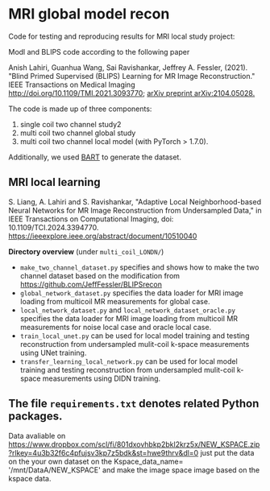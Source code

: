 MRI global model recon
=====================================

Code for testing and reproducing results for MRI local study project:

Modl and BLIPS code according to the following paper

Anish Lahiri, Guanhua Wang, Sai Ravishankar, Jeffrey A. Fessler, (2021). "Blind
Primed Supervised (BLIPS) Learning for MR Image Reconstruction." IEEE
Transactions on Medical Imaging http://doi.org/10.1109/TMI.2021.3093770; [arXiv
preprint arXiv:2104.05028.](https://arxiv.org/abs/2104.05028)

The code is made up of three components: 
1. single coil two channel study2
2. multi coil two channel global study
3. multi coil two channel local model (with PyTorch \> 1.7.0).

Additionally, we used
[BART](https://mrirecon.github.io/bart/) to generate the dataset.

MRI local learning
------------------
S. Liang, A. Lahiri and S. Ravishankar, "Adaptive 
Local Neighborhood-based Neural Networks for MR Image Reconstruction from Undersampled Data," 
in IEEE Transactions on Computational Imaging, doi: 10.1109/TCI.2024.3394770.
https://ieeexplore.ieee.org/abstract/document/10510040

**Directory overview** (under `multi_coil_LONDN/`)

- `make_two_channel_dataset.py` specifies and shows how to make the two channel dataset
based on the modification from https://github.com/JeffFessler/BLIPSrecon
- `global_network_dataset.py`  specifies the data loader for MRI image loading from
multicoil MR measurements for global case.
- `local_network_dataset.py` and `local_network_dataset_oracle.py` specifies the data loader for MRI image loading from multicoil MR measurements for noise local case and oracle local case.
- `train_local_unet.py`  can be used for local model training and testing
reconstruction from undersampled mulit-coil k-space measurements using UNet
training.
- `transfer_learning_local_network.py`  can be used for local  model training and testing
reconstruction from undersampled mulit-coil k-space measurements using DIDN
training.

The file `requirements.txt` denotes related Python packages.
------------------------------------------------------------
Data avaliable on https://www.dropbox.com/scl/fi/801dxovhbkp2bkl2krz5x/NEW_KSPACE.zip?rlkey=4u3b32f6c4pfujsv3kp7z5bdk&st=hwe9thrv&dl=0
just put the data on the your own dataset on the Kspace_data_name= '/mnt/DataA/NEW_KSPACE' and make the image space image based on the kspace data.
